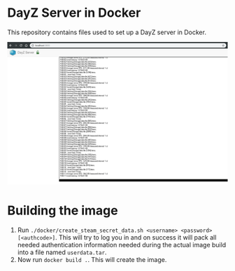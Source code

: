 # DayZ Server in Docker

This repository contains files used to set up a DayZ server in Docker.

![Screenshot 1](docker/docs/screenshot_1.png)

# Building the image

1.  Run `./docker/create_steam_secret_data.sh <username> <password> [<authcode>]`.
    This will try to log you in and on success it will pack all needed authentication
    information needed during the actual image build into a file named `userdata.tar`.
2.  Now run `docker build .`. This will create the image.
